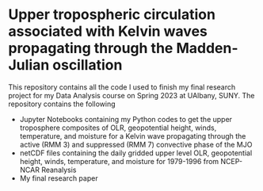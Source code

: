 # Upper tropospheric circulation associated with Kelvin waves propagating through the Madden-Julian oscillation

This repository contains all the code I used to finish my final research project for my Data Analysis course on Spring 2023 at UAlbany, SUNY. The repository contains the following

* Jupyter Notebooks containing my Python codes to get the upper troposphere composites of OLR, geopotential height, winds, temperature, and moisture for a Kelvin wave propagating through the active (RMM 3) and suppressed (RMM 7) convective phase of the MJO
* netCDF files containing the daily gridded upper level OLR, geopotential height, winds, temperature, and moisture for 1979-1996 from NCEP-NCAR Reanalysis
* My final research paper
